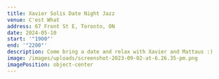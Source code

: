 ```yaml
---
title: Xavier Solis Date Night Jazz
venue: C'est What
address: 67 Front St E, Toronto, ON
date: 2024-05-10
start: '"1900"'
end: '"2200"'
description: Come bring a date and relax with Xavier and Mattaus :)
image: /images/uploads/screenshot-2023-09-02-at-6.26.35-pm.png
imagePosition: object-center
---
```

